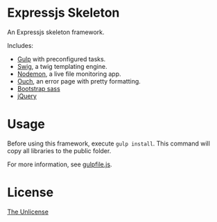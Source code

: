 # Expressjs Skeleton
An Expressjs skeleton framework. 

Includes:
- [Gulp](http://gulpjs.com/) with preconfigured tasks.
- [Swig](https://paularmstrong.github.io/swig/), a twig templating engine.
- [Nodemon](http://nodemon.io/), a live file monitoring app.
- [Ouch](http://quorrajs.org/Ouch/), an error page with pretty formatting.
- [Bootstrap sass](https://github.com/twbs/bootstrap-sass)
- [jQuery](https://jquery.com/)

# Usage
Before using this framework, execute ```gulp install```.
This command will copy all libraries to the public folder.

For more information, see [gulpfile.js](gulpfile.js).

# License
[The Unlicense](http://choosealicense.com/licenses/unlicense/)
